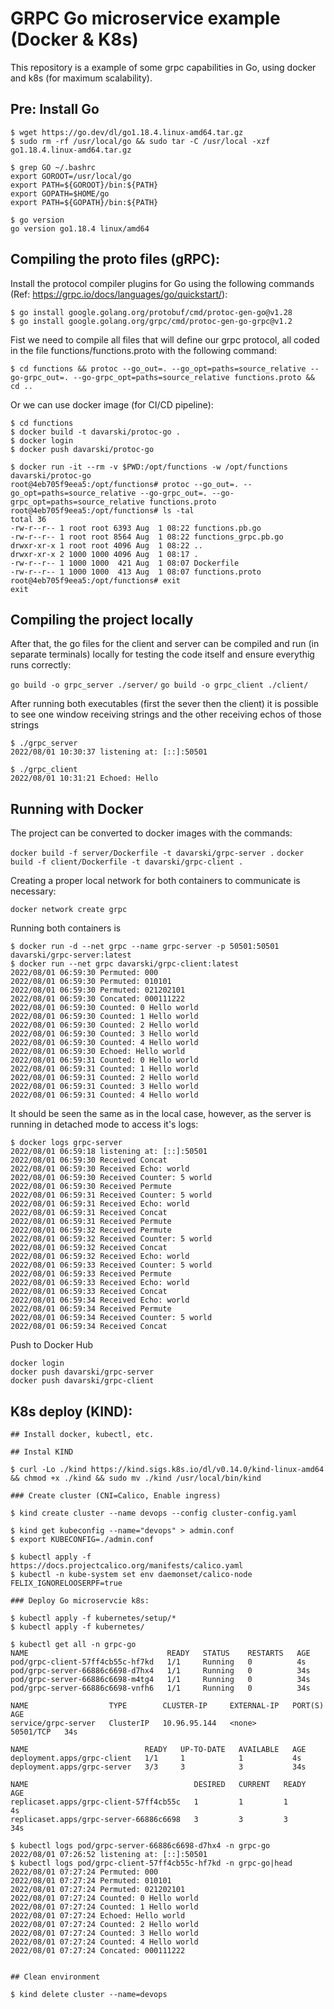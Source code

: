 # GRPC Go microservice example (Docker & K8s)
This repository is a example of some grpc capabilities in Go, using docker and k8s (for maximum scalability).

## Pre: Install Go 
```
$ wget https://go.dev/dl/go1.18.4.linux-amd64.tar.gz
$ sudo rm -rf /usr/local/go && sudo tar -C /usr/local -xzf go1.18.4.linux-amd64.tar.gz

$ grep GO ~/.bashrc 
export GOROOT=/usr/local/go
export PATH=${GOROOT}/bin:${PATH}
export GOPATH=$HOME/go
export PATH=${GOPATH}/bin:${PATH}

$ go version
go version go1.18.4 linux/amd64
```

## Compiling the proto files (gRPC):

Install the protocol compiler plugins for Go using the following commands (Ref: https://grpc.io/docs/languages/go/quickstart/):
```
$ go install google.golang.org/protobuf/cmd/protoc-gen-go@v1.28
$ go install google.golang.org/grpc/cmd/protoc-gen-go-grpc@v1.2
```
Fist we need to compile all files that will define our grpc protocol, all coded in the file functions/functions.proto with the following command:

`$ cd functions && protoc --go_out=. --go_opt=paths=source_relative --go-grpc_out=. --go-grpc_opt=paths=source_relative functions.proto && cd ..`

Or we can use docker image (for CI/CD pipeline):

```
$ cd functions 
$ docker build -t davarski/protoc-go .
$ docker login
$ docker push davarski/protoc-go

$ docker run -it --rm -v $PWD:/opt/functions -w /opt/functions davarski/protoc-go
root@4eb705f9eea5:/opt/functions# protoc --go_out=. --go_opt=paths=source_relative --go-grpc_out=. --go-grpc_opt=paths=source_relative functions.proto
root@4eb705f9eea5:/opt/functions# ls -tal
total 36
-rw-r--r-- 1 root root 6393 Aug  1 08:22 functions.pb.go
-rw-r--r-- 1 root root 8564 Aug  1 08:22 functions_grpc.pb.go
drwxr-xr-x 1 root root 4096 Aug  1 08:22 ..
drwxr-xr-x 2 1000 1000 4096 Aug  1 08:17 .
-rw-r--r-- 1 1000 1000  421 Aug  1 08:07 Dockerfile
-rw-r--r-- 1 1000 1000  413 Aug  1 08:07 functions.proto
root@4eb705f9eea5:/opt/functions# exit
exit

```

## Compiling the project locally
After that, the go files for the client and server can be compiled and run (in separate terminals) locally for testing the code itself and ensure everythig runs correctly:

`go build -o grpc_server ./server/`
`go build -o grpc_client ./client/`

After running both executables (first the sever then the client) it is possible to see one window receiving strings and the other receiving echos of those strings 

```
$ ./grpc_server 
2022/08/01 10:30:37 listening at: [::]:50501

$ ./grpc_client 
2022/08/01 10:31:21 Echoed: Hello 

```

## Running with Docker
The project can be converted to docker images with the commands:

`docker build -f server/Dockerfile -t davarski/grpc-server .`
`docker build -f client/Dockerfile -t davarski/grpc-client .`

Creating a proper local network for both containers to communicate is necessary:

`docker network create grpc`

Running both containers is 

```
$ docker run -d --net grpc --name grpc-server -p 50501:50501 davarski/grpc-server:latest
$ docker run --net grpc davarski/grpc-client:latest
2022/08/01 06:59:30 Permuted: 000
2022/08/01 06:59:30 Permuted: 010101
2022/08/01 06:59:30 Permuted: 021202101
2022/08/01 06:59:30 Concated: 000111222
2022/08/01 06:59:30 Counted: 0 Hello world
2022/08/01 06:59:30 Counted: 1 Hello world
2022/08/01 06:59:30 Counted: 2 Hello world
2022/08/01 06:59:30 Counted: 3 Hello world
2022/08/01 06:59:30 Counted: 4 Hello world
2022/08/01 06:59:30 Echoed: Hello world
2022/08/01 06:59:31 Counted: 0 Hello world
2022/08/01 06:59:31 Counted: 1 Hello world
2022/08/01 06:59:31 Counted: 2 Hello world
2022/08/01 06:59:31 Counted: 3 Hello world
2022/08/01 06:59:31 Counted: 4 Hello world
```
It should be seen the same as in the local case, however, as the server is running in detached mode to access it's logs:

```
$ docker logs grpc-server
2022/08/01 06:59:18 listening at: [::]:50501
2022/08/01 06:59:30 Received Concat
2022/08/01 06:59:30 Received Echo: world
2022/08/01 06:59:30 Received Counter: 5 world
2022/08/01 06:59:30 Received Permute
2022/08/01 06:59:31 Received Counter: 5 world
2022/08/01 06:59:31 Received Echo: world
2022/08/01 06:59:31 Received Concat
2022/08/01 06:59:31 Received Permute
2022/08/01 06:59:32 Received Permute
2022/08/01 06:59:32 Received Counter: 5 world
2022/08/01 06:59:32 Received Concat
2022/08/01 06:59:32 Received Echo: world
2022/08/01 06:59:33 Received Counter: 5 world
2022/08/01 06:59:33 Received Permute
2022/08/01 06:59:33 Received Echo: world
2022/08/01 06:59:33 Received Concat
2022/08/01 06:59:34 Received Echo: world
2022/08/01 06:59:34 Received Permute
2022/08/01 06:59:34 Received Counter: 5 world
2022/08/01 06:59:34 Received Concat

```
Push to Docker Hub 

```
docker login 
docker push davarski/grpc-server
docker push davarski/grpc-client
```

## K8s deploy (KIND):

```
## Install docker, kubectl, etc.

## Instal KIND

$ curl -Lo ./kind https://kind.sigs.k8s.io/dl/v0.14.0/kind-linux-amd64 && chmod +x ./kind && sudo mv ./kind /usr/local/bin/kind

### Create cluster (CNI=Calico, Enable ingress)

$ kind create cluster --name devops --config cluster-config.yaml

$ kind get kubeconfig --name="devops" > admin.conf
$ export KUBECONFIG=./admin.conf 

$ kubectl apply -f https://docs.projectcalico.org/manifests/calico.yaml
$ kubectl -n kube-system set env daemonset/calico-node FELIX_IGNORELOOSERPF=true

### Deploy Go microservcie k8s:

$ kubectl apply -f kubernetes/setup/*
$ kubectl apply -f kubernetes/

$ kubectl get all -n grpc-go
NAME                               READY   STATUS    RESTARTS   AGE
pod/grpc-client-57ff4cb55c-hf7kd   1/1     Running   0          4s
pod/grpc-server-66886c6698-d7hx4   1/1     Running   0          34s
pod/grpc-server-66886c6698-m4tg4   1/1     Running   0          34s
pod/grpc-server-66886c6698-vnfh6   1/1     Running   0          34s

NAME                  TYPE        CLUSTER-IP     EXTERNAL-IP   PORT(S)     AGE
service/grpc-server   ClusterIP   10.96.95.144   <none>        50501/TCP   34s

NAME                          READY   UP-TO-DATE   AVAILABLE   AGE
deployment.apps/grpc-client   1/1     1            1           4s
deployment.apps/grpc-server   3/3     3            3           34s

NAME                                     DESIRED   CURRENT   READY   AGE
replicaset.apps/grpc-client-57ff4cb55c   1         1         1       4s
replicaset.apps/grpc-server-66886c6698   3         3         3       34s

$ kubectl logs pod/grpc-server-66886c6698-d7hx4 -n grpc-go
2022/08/01 07:26:52 listening at: [::]:50501
$ kubectl logs pod/grpc-client-57ff4cb55c-hf7kd -n grpc-go|head
2022/08/01 07:27:24 Permuted: 000
2022/08/01 07:27:24 Permuted: 010101
2022/08/01 07:27:24 Permuted: 021202101
2022/08/01 07:27:24 Counted: 0 Hello world
2022/08/01 07:27:24 Counted: 1 Hello world
2022/08/01 07:27:24 Echoed: Hello world
2022/08/01 07:27:24 Counted: 2 Hello world
2022/08/01 07:27:24 Counted: 3 Hello world
2022/08/01 07:27:24 Counted: 4 Hello world
2022/08/01 07:27:24 Concated: 000111222


## Clean environment

$ kind delete cluster --name=devops
```


